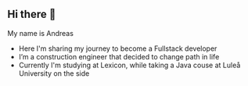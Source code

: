 ## Hi there 👋
My name is Andreas

- Here I'm sharing my journey to become a Fullstack developer
- I’m a construction engineer that decided to change path in life
- Currently I'm studying at Lexicon, while taking a Java couse at Luleå University on the side

<!--
**addefj/addefj** is a ✨ _special_ ✨ repository because its `README.md` (this file) appears on your GitHub profile.

Here are some ideas to get you started:
